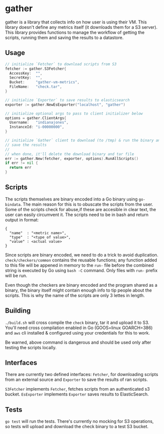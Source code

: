 # gather

gather is a library that collects info on how user is using their VM. This library doesn't define any metrics itself (it downloads them for a S3 server). This library provides functions to manage the workflow of getting the scripts, running them and saving the results to a datastore.

## Usage

```go
// initialize `Fetcher` to download scripts from S3
fetcher := gather.S3Fetcher{
  AccessKey:  "",
  SecretKey:  "",
  Bucket:     "gather-vm-metrics",
  FileName:   "check.tar",
}

// initialize `Exporter` to save results to elasticsearch
exporter := gather.NewEsExporter("localhost", "gather")

// initialize optional args to pass to client initializer below
options = gather.ClientArgs{
  Username:   "indianajones",
  InstanceId: "i-00000000",
}

// initialize `Gather` client to download (to /tmp) & run the binary and
// save the results
//
// when done, it'll delete the download binary and tar file
err := gather.New(fetcher, exporter, options).RunAllScripts()
if err != nil {
  return err
}
```

## Scripts

The scripts themselves are binary encoded into a Go binary using `go-bindata`. The main reason for this is to obuscate the scripts from the user. Some of the scripts check for abuse,if these are accesible in clear text, the user can easily circumvent it. The scripts need to be in bash and return output in format:

```
{
  "name"  : "<metric name>",
  "type"  : "<type of value>",
  "value" : <actual value>
}
```

Since scripts are binary encoded, we need to do a trick to avoid duplication. `check/checkers/common` contains the reusable functions; any function added to this file will be appened in memory to the `run-` file before the combined string is executed by Go using `bash -C` command. Only files with `run-` prefix will be run.

Even though the checkers are binary encoded and the program shared as a binary, the binary itself might contain enough info to tip people about the scripts. This is why the name of the scripts are only 3 lettes in length.

## Building

`./build.sh` will cross compile the `check` binary, tar it and upload it to S3. You'll need cross compilation enabled in Go (GOOS=linux GOARCH=386) and `aws` cli installed & configured using your credentials for this to work.

Be warned, above command is dangerous and should be used only after testing the scripts locally.

## Interfaces

There are currently two defined interfaces: `Fetcher`, for downloading scripts from an external source and `Exporter` to save the results of ran scripts.

`S3Fetcher` implements `Fetcher`, fetches scripts from an authenticated s3 bucket. `EsExporter` implements `Exporter` saves results to ElasticSearch.

## Tests

`go test` will run the tests. There's currently no mocking for S3 operations, so tests will upload and download the check binary to a test S3 bucket.
